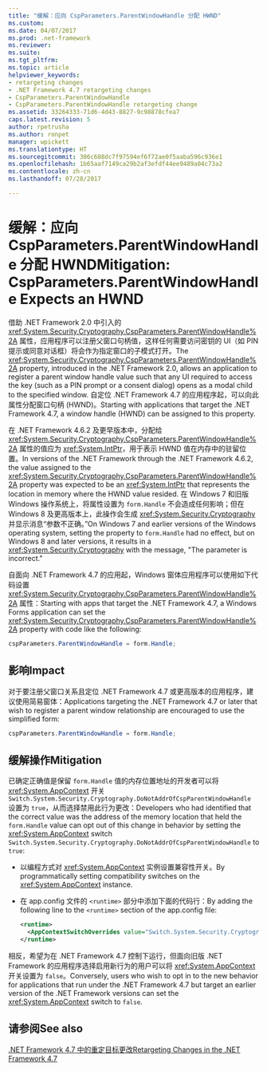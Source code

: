 ```yaml
---
title: "缓解：应向 CspParameters.ParentWindowHandle 分配 HWND"
ms.custom: 
ms.date: 04/07/2017
ms.prod: .net-framework
ms.reviewer: 
ms.suite: 
ms.tgt_pltfrm: 
ms.topic: article
helpviewer_keywords:
- retargeting changes
- .NET Framework 4.7 retargeting changes
- CspParameters.ParentWindowHandle
- CspParameters.ParentWindowHandle retargeting change
ms.assetid: 33264333-71d6-4d43-8827-9c98878cfea7
caps.latest.revision: 5
author: rpetrusha
ms.author: ronpet
manager: wpickett
ms.translationtype: HT
ms.sourcegitcommit: 306c608dc7f97594ef6f72ae0f5aaba596c936e1
ms.openlocfilehash: 1b65aaf7149ca29b2af3efdf44ee9489a04c73a2
ms.contentlocale: zh-cn
ms.lasthandoff: 07/28/2017

---
```

# <a name="mitigation-cspparametersparentwindowhandle-expects-an-hwnd"></a><span data-ttu-id="77c11-102">缓解：应向 CspParameters.ParentWindowHandle 分配 HWND</span><span class="sxs-lookup"><span data-stu-id="77c11-102">Mitigation: CspParameters.ParentWindowHandle Expects an HWND</span></span>

<span data-ttu-id="77c11-103">借助 .NET Framework 2.0 中引入的 <xref:System.Security.Cryptography.CspParameters.ParentWindowHandle%2A> 属性，应用程序可以注册父窗口句柄值，这样任何需要访问密钥的 UI（如 PIN 提示或同意对话框）将会作为指定窗口的子模式打开。</span><span class="sxs-lookup"><span data-stu-id="77c11-103">The <xref:System.Security.Cryptography.CspParameters.ParentWindowHandle%2A> property, introduced in the .NET Framework 2.0, allows an application to register a parent window handle value such that any UI required to access the key (such as a PIN prompt or a consent dialog) opens as a modal child to the specified window.</span></span> <span data-ttu-id="77c11-104">自定位 .NET Framework 4.7 的应用程序起，可以向此属性分配窗口句柄 (HWND)。</span><span class="sxs-lookup"><span data-stu-id="77c11-104">Starting with applications that target the .NET Framework 4.7, a window handle (HWND) can be assigned to this property.</span></span>

<span data-ttu-id="77c11-105">在 .NET Framework 4.6.2 及更早版本中，分配给 <xref:System.Security.Cryptography.CspParameters.ParentWindowHandle%2A> 属性的值应为 <xref:System.IntPtr>，用于表示 HWND 值在内存中的驻留位置。</span><span class="sxs-lookup"><span data-stu-id="77c11-105">In versions of the .NET Framework through the .NET Framework 4.6.2, the value assigned to the <xref:System.Security.Cryptography.CspParameters.ParentWindowHandle%2A> property was expected to be an <xref:System.IntPtr> that represents the location in memory where the HWND value resided.</span></span> <span data-ttu-id="77c11-106">在 Windows 7 和旧版 Windows 操作系统上，将属性设置为 `form.Handle` 不会造成任何影响；但在 Windows 8 及更高版本上，此操作会生成 <xref:System.Security.Cryptography> 并显示消息“参数不正确。”</span><span class="sxs-lookup"><span data-stu-id="77c11-106">On Windows 7 and earlier versions of the Windows operating system, setting the property to `form.Handle` had no effect, but on Windows 8 and later versions, it results in a <xref:System.Security.Cryptography> with the message, "The parameter is incorrect."</span></span>

<span data-ttu-id="77c11-107">自面向 .NET Framework 4.7 的应用起，Windows 窗体应用程序可以使用如下代码设置 <xref:System.Security.Cryptography.CspParameters.ParentWindowHandle%2A> 属性：</span><span class="sxs-lookup"><span data-stu-id="77c11-107">Starting with apps that target the .NET Framework 4.7, a Windows Forms application can set the <xref:System.Security.Cryptography.CspParameters.ParentWindowHandle%2A> property with code like the following:</span></span>

```csharp
cspParameters.ParentWindowHandle = form.Handle;
``` 

## <a name="impact"></a><span data-ttu-id="77c11-108">影响</span><span class="sxs-lookup"><span data-stu-id="77c11-108">Impact</span></span>

<span data-ttu-id="77c11-109">对于要注册父窗口关系且定位 .NET Framework 4.7 或更高版本的应用程序，建议使用简易窗体：</span><span class="sxs-lookup"><span data-stu-id="77c11-109">Applications targeting the .NET Framework 4.7 or later that wish to register a parent window relationship are encouraged to use the simplified form:</span></span>

```csharp
cspParameters.ParentWindowHandle = form.Handle;
``` 

## <a name="mitigation"></a><span data-ttu-id="77c11-110">缓解操作</span><span class="sxs-lookup"><span data-stu-id="77c11-110">Mitigation</span></span>

<span data-ttu-id="77c11-111">已确定正确值是保留 `form.Handle` 值的内存位置地址的开发者可以将 <xref:System.AppContext> 开关 `Switch.System.Security.Cryptography.DoNotAddrOfCspParentWindowHandle` 设置为 `true`，从而选择禁用此行为更改：</span><span class="sxs-lookup"><span data-stu-id="77c11-111">Developers who had identified that the correct value was the address of the memory location that held the `form.Handle` value can opt out of this change in behavior by setting the <xref:System.AppContext> switch `Switch.System.Security.Cryptography.DoNotAddrOfCspParentWindowHandle` to `true`:</span></span>

- <span data-ttu-id="77c11-112">以编程方式对 <xref:System.AppContext> 实例设置兼容性开关。</span><span class="sxs-lookup"><span data-stu-id="77c11-112">By programmatically setting compatibility switches on the <xref:System.AppContext> instance.</span></span>

- <span data-ttu-id="77c11-113">在 app.config 文件的 `<runtime>` 部分中添加下面的代码行：</span><span class="sxs-lookup"><span data-stu-id="77c11-113">By adding the following line to the `<runtime>` section of the app.config file:</span></span>
   
   ```xml
   <runtime>
     <AppContextSwitchOverrides value="Switch.System.Security.Cryptography.DoNotAddrOfCspParentWindowHandle=true"/>
   </runtime>
   ```

<span data-ttu-id="77c11-114">相反，希望为在 .NET Framework 4.7 控制下运行，但面向旧版 .NET Framework 的应用程序选择启用新行为的用户可以将 <xref:System.AppContext> 开关设置为 `false`。</span><span class="sxs-lookup"><span data-stu-id="77c11-114">Conversely, users who wish to opt in to the new behavior for applications that run under the .NET Framework 4.7 but target an earlier version of the .NET Framework versions can set the <xref:System.AppContext> switch to `false`.</span></span>
 
## <a name="see-also"></a><span data-ttu-id="77c11-115">请参阅</span><span class="sxs-lookup"><span data-stu-id="77c11-115">See also</span></span>

[<span data-ttu-id="77c11-116">.NET Framework 4.7 中的重定目标更改</span><span class="sxs-lookup"><span data-stu-id="77c11-116">Retargeting Changes in the .NET Framework 4.7</span></span>](../../../docs/framework/migration-guide/retargeting-changes-in-the-net-framework-4-7.md)

